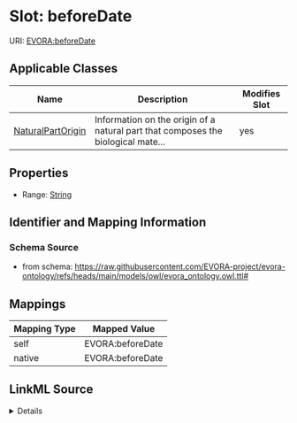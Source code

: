 

# Slot: beforeDate



URI: [EVORA:beforeDate](https://raw.githubusercontent.com/EVORA-project/evora-ontology/refs/heads/main/models/owl/evora_ontology.owl.ttl#beforeDate)



<!-- no inheritance hierarchy -->





## Applicable Classes

| Name | Description | Modifies Slot |
| --- | --- | --- |
| [NaturalPartOrigin](NaturalPartOrigin.md) | Information on the origin of a natural part that composes the biological mate... |  yes  |







## Properties

* Range: [String](String.md)





## Identifier and Mapping Information







### Schema Source


* from schema: https://raw.githubusercontent.com/EVORA-project/evora-ontology/refs/heads/main/models/owl/evora_ontology.owl.ttl#




## Mappings

| Mapping Type | Mapped Value |
| ---  | ---  |
| self | EVORA:beforeDate |
| native | EVORA:beforeDate |




## LinkML Source

<details>
```yaml
name: beforeDate
from_schema: https://raw.githubusercontent.com/EVORA-project/evora-ontology/refs/heads/main/models/owl/evora_ontology.owl.ttl#
rank: 1000
alias: beforeDate
domain_of:
- NaturalPartOrigin
range: string

```
</details>